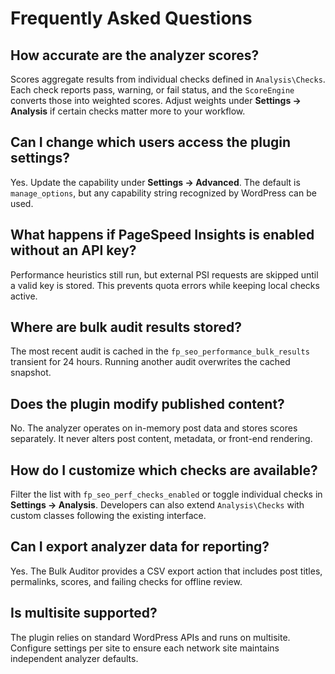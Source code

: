 # Frequently Asked Questions

## How accurate are the analyzer scores?
Scores aggregate results from individual checks defined in `Analysis\Checks`. Each check reports pass, warning, or fail status, and the `ScoreEngine` converts those into weighted scores. Adjust weights under **Settings → Analysis** if certain checks matter more to your workflow.

## Can I change which users access the plugin settings?
Yes. Update the capability under **Settings → Advanced**. The default is `manage_options`, but any capability string recognized by WordPress can be used.

## What happens if PageSpeed Insights is enabled without an API key?
Performance heuristics still run, but external PSI requests are skipped until a valid key is stored. This prevents quota errors while keeping local checks active.

## Where are bulk audit results stored?
The most recent audit is cached in the `fp_seo_performance_bulk_results` transient for 24 hours. Running another audit overwrites the cached snapshot.

## Does the plugin modify published content?
No. The analyzer operates on in-memory post data and stores scores separately. It never alters post content, metadata, or front-end rendering.

## How do I customize which checks are available?
Filter the list with `fp_seo_perf_checks_enabled` or toggle individual checks in **Settings → Analysis**. Developers can also extend `Analysis\Checks` with custom classes following the existing interface.

## Can I export analyzer data for reporting?
Yes. The Bulk Auditor provides a CSV export action that includes post titles, permalinks, scores, and failing checks for offline review.

## Is multisite supported?
The plugin relies on standard WordPress APIs and runs on multisite. Configure settings per site to ensure each network site maintains independent analyzer defaults.
